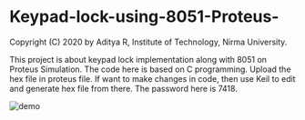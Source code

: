 # Keypad-lock-using-8051-Proteus-

Copyright (C) 2020 by Aditya R, Institute of Technology, Nirma University.

This project is about keypad lock implementation along with 8051 on Proteus Simulation. 
The code here is based on C programming.
Upload the hex file in proteus file.
If want to make changes in code, then use Keil to edit and generate hex file from there.
The password here is 7418.

![demo](https://user-images.githubusercontent.com/68019168/124967065-a0c9ae00-e041-11eb-89a3-f46f8d19cf77.PNG)
